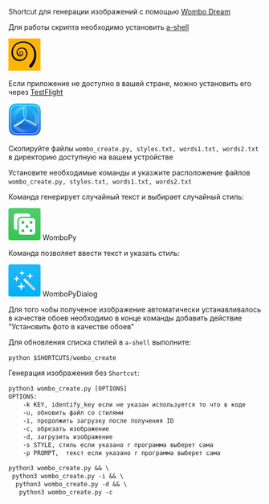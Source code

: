 Shortcut для генерации изображений с помощью [Wombo Dream](https://dream.ai/create)

Для работы скрипта необходимо установить [a-shell](https://holzschu.github.io/a-Shell_iOS/) 

[![a-shell](./dist/imgs/icon0.jpg)](https://holzschu.github.io/a-Shell_iOS/)

Если приложение не доступно в вашей стране, можно установить его через [TestFlight](https://testflight.apple.com/join/WUdKe3f4)

[![TestFlight](./dist/imgs/icon3.png)](https://testflight.apple.com/join/WUdKe3f4)

Скопируйте файлы ```wombo_create.py, styles.txt, words1.txt, words2.txt``` в директорию доступную на вашем устройстве

Установите необходимые команды и указжите расположение файлов ```wombo_create.py, styles.txt, words1.txt, words2.txt```


Команда генерирует случайный текст и выбирает случайный стиль:

[![icon1](./dist/imgs/icon1.png )](https://www.icloud.com/shortcuts/afc0c2ddc1f54916b2879779e91e605c) 
 WomboPy

Команда позволяет ввести текст и указать стиль: 

[![icon1](./dist/imgs/icon2.png )](https://www.icloud.com/shortcuts/da61b07fcc4a4904ae7c15b5839c5cde) 
 WomboPyDialog

Для того чобы полученое изображение автоматически устанавливалось в качестве обоев необходимо в конце команды добавить действие "Установить фото в качестве обоев"

Для обновления списка стилей в ```a-shell``` выполните:
```
python $SHORTCUTS/wombo_create
```


Генерация изображения без ```Shortcut```:
```
python3 wombo_create.py [OPTIONS]
OPTIONS:
    -k KEY, identify_key если не указан используется то что в коде
    -u, обновить файл со стилями
    -i, продолжить загрузку после получения ID
    -c, обрезать изображение 
    -d, загрузить изображение
    -s STYLE, стиль если указано r программа выберет сама
    -p PROMPT,  текст если указано r программа выберет сама
```
```
python3 wombo_create.py && \
 python3 wombo_create.py -i && \
  python3 wombo_create.py -d && \
   python3 wombo_create.py -c
```